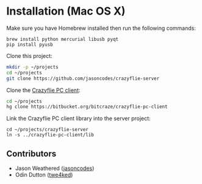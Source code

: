 # Installation (Mac OS X)

Make sure you have Homebrew installed then run the following commands:

```
brew install python mercurial libusb pyqt
pip install pyusb
```

Clone this project:

``` sh
mkdir -p ~/projects
cd ~/projects
git clone https://github.com/jasoncodes/crazyflie-server
```

Clone the [Crazyflie PC client](https://bitbucket.org/bitcraze/crazyflie-pc-client):

``` sh
cd ~/projects
hg clone https://bitbucket.org/bitcraze/crazyflie-pc-client
```

Link the Crazyflie PC client library into the server project:

```
cd ~/projects/crazyflie-server
ln -s ../crazyflie-pc-client/lib
```

## Contributors

* Jason Weathered ([jasoncodes])
* Odin Dutton ([twe4ked])

[jasoncodes]: https://github.com/jasoncodes
[twe4ked]: https://github.com/twe4ked
